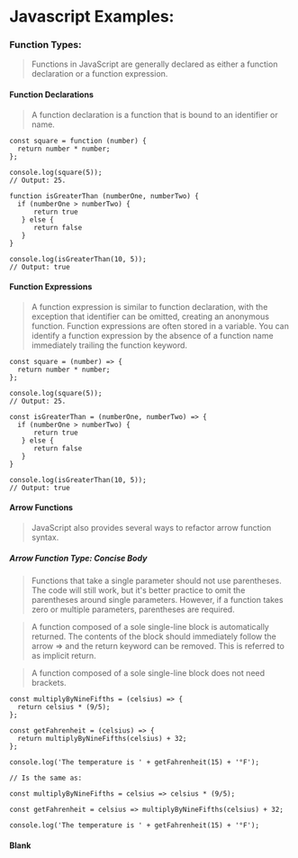 # Javascript Examples:

### Function Types:
  > Functions in JavaScript are generally declared as either a function declaration or a function expression.

#### Function Declarations
  > A function declaration is a function that is bound to an identifier or name.

  ~~~
  const square = function (number) {
    return number * number;
  };

  console.log(square(5));
  // Output: 25.
  ~~~
  ~~~
  function isGreaterThan (numberOne, numberTwo) {
    if (numberOne > numberTwo) {
        return true
     } else {
        return false
     }
  }

  console.log(isGreaterThan(10, 5));
  // Output: true
  ~~~

#### Function Expressions
  > A function expression is similar to function declaration, with the exception that identifier can be omitted, creating an anonymous function.
  > Function expressions are often stored in a variable. You can identify a function expression by the absence of a function name immediately trailing the function keyword.

  ~~~
  const square = (number) => {
    return number * number;
  };

  console.log(square(5));
  // Output: 25.
  ~~~
  ~~~
  const isGreaterThan = (numberOne, numberTwo) => {
    if (numberOne > numberTwo) {
        return true
     } else {
        return false
     }
  }

  console.log(isGreaterThan(10, 5));
  // Output: true
  ~~~

#### Arrow Functions
  > JavaScript also provides several ways to refactor arrow function syntax.

##### Arrow Function Type: Concise Body

  > Functions that take a single parameter should not use parentheses. The code will still work, but it's better practice to omit the parentheses around single parameters. However, if a function takes zero or multiple parameters, parentheses are required.

  > A function composed of a sole single-line block is automatically returned. The contents of the block should immediately follow the arrow => and the return keyword can be removed. This is referred to as implicit return.

  > A function composed of a sole single-line block does not need brackets.

  ~~~
  const multiplyByNineFifths = (celsius) => {
    return celsius * (9/5);
  };

  const getFahrenheit = (celsius) => {
    return multiplyByNineFifths(celsius) + 32;
  };

  console.log('The temperature is ' + getFahrenheit(15) + '°F');

  // Is the same as:

  const multiplyByNineFifths = celsius => celsius * (9/5);

  const getFahrenheit = celsius => multiplyByNineFifths(celsius) + 32;

  console.log('The temperature is ' + getFahrenheit(15) + '°F');
  ~~~

#### Blank
  >

  ~~~
  ~~~
